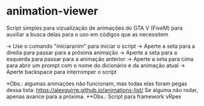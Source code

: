 # animation-viewer
Script simples para vizualização de animações do GTA V (FiveM) para auxiliar a busca delas para o uso em códigos que as necessitem

-> Use o comando "iniciaranim" para iniciar o script
-> Aperte a seta para a direita para passar para a próxima animação
-> Aperte a seta para a esquerda para passar para a animação anterior
-> Aperte a seta para cima para abrir um prompt com o nome do dicionário e da animação atual
-> Aperte backspace para interromper o script

*Obs.: algumas animações não funcionam, mas todas elas foram pegas dessa lista: https://alexguirre.github.io/animations-list/
Se alguma não rodar, apenas avance para a próxima.
**Obs.: Script para framework vRpex
